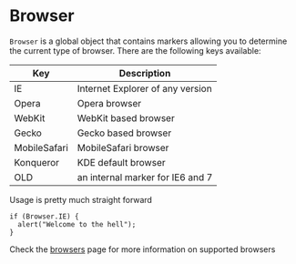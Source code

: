 # Browser

`Browser` is a global object that contains markers allowing you to determine
the current type of browser. There are the following keys available:

Key           | Description                         |
--------------|-------------------------------------|
IE            | Internet Explorer of any version    |
Opera         | Opera browser                       |
WebKit        | WebKit based browser                |
Gecko         | Gecko based browser                 |
MobileSafari  | MobileSafari browser                |
Konqueror     | KDE default browser                 |
OLD           | an internal marker for IE6 and 7    |

Usage is pretty much straight forward

    if (Browser.IE) {
      alert("Welcome to the hell");
    }

Check the [browsers](/browsers) page for more information on supported browsers